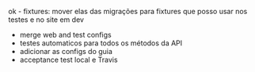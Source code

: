 ok - fixtures: mover elas das migrações para fixtures que posso usar nos testes e no site em dev
- merge web and test configs
- testes automaticos para todos os métodos da API
- adicionar as configs do guia
- acceptance test local e Travis
